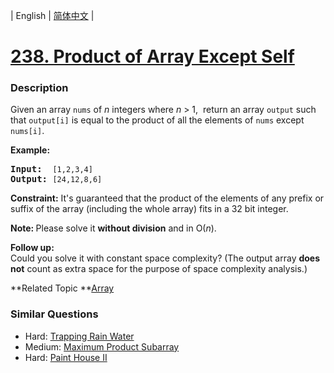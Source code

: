| English | [简体中文](README.md) |

# [238. Product of Array Except Self](https://leetcode-cn.com/problems/product-of-array-except-self)
 ### Description
<p>Given an array <code>nums</code> of <em>n</em> integers where <em>n</em> &gt; 1, &nbsp;return an array <code>output</code> such that <code>output[i]</code> is equal to the product of all the elements of <code>nums</code> except <code>nums[i]</code>.</p>

<p><b>Example:</b></p>

<pre>
<b>Input:</b>  <code>[1,2,3,4]</code>
<b>Output:</b> <code>[24,12,8,6]</code>
</pre>

<p><strong>Constraint:</strong>&nbsp;It&#39;s guaranteed that the product of the elements of any prefix or suffix of the array (including the whole array) fits in a 32 bit integer.</p>

<p><strong>Note: </strong>Please solve it <strong>without division</strong> and in O(<em>n</em>).</p>

<p><strong>Follow up:</strong><br />
Could you solve it with constant space complexity? (The output array <strong>does not</strong> count as extra space for the purpose of space complexity analysis.)</p>

**Related Topic	**[Array](https://leetcode-cn.com/tag/array) 

### Similar Questions
 - Hard:	[Trapping Rain Water](https://leetcode-cn.com/problems/trapping-rain-water) 
 - Medium:	[Maximum Product Subarray](https://leetcode-cn.com/problems/maximum-product-subarray) 
 - Hard:	[Paint House II](https://leetcode-cn.com/problems/paint-house-ii) 
